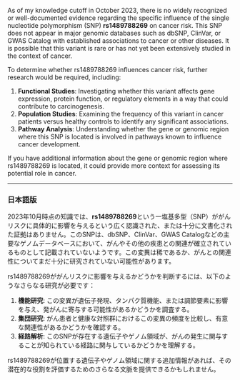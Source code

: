 As of my knowledge cutoff in October 2023, there is no widely recognized or well-documented evidence regarding the specific influence of the single nucleotide polymorphism (SNP) **rs1489788269** on cancer risk. This SNP does not appear in major genomic databases such as dbSNP, ClinVar, or GWAS Catalog with established associations to cancer or other diseases. It is possible that this variant is rare or has not yet been extensively studied in the context of cancer.

To determine whether rs1489788269 influences cancer risk, further research would be required, including:

1. **Functional Studies**: Investigating whether this variant affects gene expression, protein function, or regulatory elements in a way that could contribute to carcinogenesis.
2. **Population Studies**: Examining the frequency of this variant in cancer patients versus healthy controls to identify any significant associations.
3. **Pathway Analysis**: Understanding whether the gene or genomic region where this SNP is located is involved in pathways known to influence cancer development.

If you have additional information about the gene or genomic region where rs1489788269 is located, it could provide more context for assessing its potential role in cancer.

---

### 日本語版
2023年10月時点の知識では、**rs1489788269**という一塩基多型（SNP）ががんリスクに具体的に影響を与えるという広く認識された、または十分に文書化された証拠はありません。このSNPは、dbSNP、ClinVar、GWAS Catalogなどの主要なゲノムデータベースにおいて、がんやその他の疾患との関連が確立されているものとして記載されていないようです。この変異は稀であるか、がんとの関連性についてまだ十分に研究されていない可能性があります。

rs1489788269ががんリスクに影響を与えるかどうかを判断するには、以下のようなさらなる研究が必要です：

1. **機能研究**: この変異が遺伝子発現、タンパク質機能、または調節要素に影響を与え、発がんに寄与する可能性があるかどうかを調査する。
2. **集団研究**: がん患者と健康な対照群におけるこの変異の頻度を比較し、有意な関連性があるかどうかを確認する。
3. **経路解析**: このSNPが存在する遺伝子やゲノム領域が、がんの発生に関与することが知られている経路に関与しているかどうかを理解する。

rs1489788269が位置する遺伝子やゲノム領域に関する追加情報があれば、その潜在的な役割を評価するためのさらなる文脈を提供できるかもしれません。